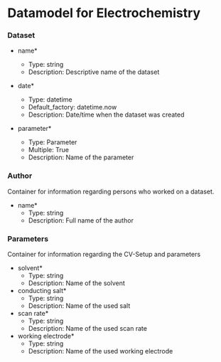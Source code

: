 # Datamodel for Electrochemistry
 
### Dataset

+ name* 
  + Type: string
  + Description: Descriptive name of the dataset

+ date*
  + Type: datetime
  + Default_factory: datetime.now
  + Description: Date/time when the dataset was created
+ parameter*
  + Type: Parameter
  + Multiple: True
  + Description: Name of the parameter
  
### Author
Container for information regarding persons who worked on a dataset.

+ name*
  + Type: string
  + Description: Full name of the author

### Parameters
Container for information regarding the CV-Setup and parameters

+ solvent*
  + Type: string
  + Description: Name of the solvent    
+ conducting salt*
  + Type: string
  + Description: Name of the used salt
+ scan rate*
  + Type: string
  + Description: Name of the used scan rate 
+  working electrode*
   + Type: string
   + Description: Name of the used working electrode
<!-- +  electrochemical windows*
   + Type: float
   + Description: Used electrochemical window
   +  -->